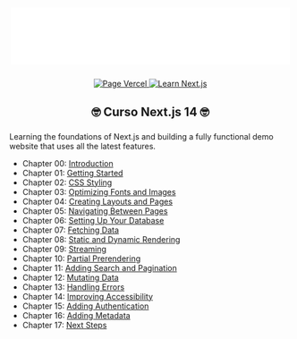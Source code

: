###

<div align="center">
    <img width="500" src="./public/svg/Next.js.svg"/>
</div>

###

<div align="center">
  <a href="https://vercel.com/">
    <img src="https://img.shields.io/badge/Course created by-Vercel-fff?" alt="Page Vercel" />
  </a> 
  <a href="https://nextjs.org/learn?utm_source=next-site&utm_medium=homepage-cta&utm_campaign=home">
    <img src="https://img.shields.io/badge/Website-Learn.Nextjs14-fff?" alt="Learn Next.js" />
  </a>
</div>

<div align="center" marginInline="10px">
  <h2> 🤓 Curso Next.js 14 🤓</h3>
</div>
   
###

Learning the foundations of Next.js and building a fully functional demo website that uses all the latest features.

- Chapter 00: [Introduction](https://nextjs.org/learn/dashboard-app)
- Chapter 01: [Getting Started](https://nextjs.org/learn/dashboard-app/getting-started)
- Chapter 02: [CSS Styling](https://nextjs.org/learn/dashboard-app/css-styling)
- Chapter 03: [Optimizing Fonts and Images](https://nextjs.org/learn/dashboard-app/optimizing-fonts-images)
- Chapter 04: [Creating Layouts and Pages](https://nextjs.org/learn/dashboard-app/creating-layouts-and-pages)
- Chapter 05: [Navigating Between Pages](https://nextjs.org/learn/dashboard-app/navigating-between-pages)
- Chapter 06: [Setting Up Your Database](https://nextjs.org/learn/dashboard-app/setting-up-your-database)
- Chapter 07: [Fetching Data](https://nextjs.org/learn/dashboard-app/fetching-data)
- Chapter 08: [Static and Dynamic Rendering](https://nextjs.org/learn/dashboard-app/static-and-dynamic-rendering)
- Chapter 09: [Streaming](https://nextjs.org/learn/dashboard-app/streaming)
- Chapter 10: [Partial Prerendering](https://nextjs.org/learn/dashboard-app/partial-prerendering)
- Chapter 11: [Adding Search and Pagination](https://nextjs.org/learn/dashboard-app/adding-search-and-pagination)
- Chapter 12: [Mutating Data](https://nextjs.org/learn/dashboard-app/mutating-data)
- Chapter 13: [Handling Errors](https://nextjs.org/learn/dashboard-app/error-handling)
- Chapter 14: [Improving Accessibility](https://nextjs.org/learn/dashboard-app/improving-accessibility)
- Chapter 15: [Adding Authentication](https://nextjs.org/learn/dashboard-app/adding-authentication)
- Chapter 16: [Adding Metadata](https://nextjs.org/learn/dashboard-app/adding-metadata)
- Chapter 17: [Next Steps](https://nextjs.org/learn/dashboard-app/next-steps)
